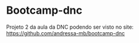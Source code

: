 # Bootcamp-dnc

Projeto 2 da aula da DNC podendo ser visto no site: <br>
https://github.com/andressa-mb/bootcamp-dnc
